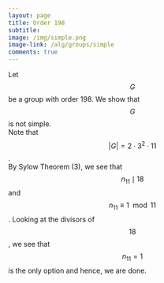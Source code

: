 ```yaml
---
layout: page
title: Order 198
subtitle: 
image: /img/simple.png
image-link: /alg/groups/simple
comments: true
---
```

Let $$G$$ be a group with order 198. We show that $$G$$ is not simple.  
Note that $$|G| = 2\cdot3^2\cdot11$$.  
By Sylow Theorem (3), we see that $$n_{11} \mid 18$$ and $$n_{11} \equiv 1 \mod 11$$. Looking at the divisors of $$18$$, we see that $$n_{11} = 1$$ is the only option and hence, we are done.